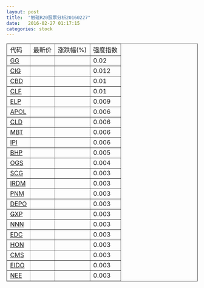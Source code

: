 ```yaml
---
layout: post
title:  "触碰R20股票分析20160227"
date:   2016-02-27 01:17:15
categories: stock
---
```

<script type="text/javascript">
var stockList = []
stockList.push('gb_gg');
stockList.push('gb_cig');
stockList.push('gb_cbd');
stockList.push('gb_clf');
stockList.push('gb_elp');
stockList.push('gb_apol');
stockList.push('gb_cld');
stockList.push('gb_mbt');
stockList.push('gb_ipi');
stockList.push('gb_bhp');
stockList.push('gb_ogs');
stockList.push('gb_scg');
stockList.push('gb_irdm');
stockList.push('gb_pnm');
stockList.push('gb_depo');
stockList.push('gb_gxp');
stockList.push('gb_nnn');
stockList.push('gb_edc');
stockList.push('gb_hon');
stockList.push('gb_cms');
stockList.push('gb_eido');
stockList.push('gb_nee');
</script>

<table border="1">
 <tr>
 <td>代码</td>
  <td>最新价</td>
  <td>涨跌幅(%)</td>
 <td>强度指数</td>
</tr>
  <tr id="gg"><td><a href="http://stock.finance.sina.com.cn/usstock/quotes/GG.html" target="_blank">GG</a></td><td></td><td></td><td>0.02</td></tr>
  <tr id="cig"><td><a href="http://stock.finance.sina.com.cn/usstock/quotes/CIG.html" target="_blank">CIG</a></td><td></td><td></td><td>0.012</td></tr>
  <tr id="cbd"><td><a href="http://stock.finance.sina.com.cn/usstock/quotes/CBD.html" target="_blank">CBD</a></td><td></td><td></td><td>0.01</td></tr>
  <tr id="clf"><td><a href="http://stock.finance.sina.com.cn/usstock/quotes/CLF.html" target="_blank">CLF</a></td><td></td><td></td><td>0.01</td></tr>
  <tr id="elp"><td><a href="http://stock.finance.sina.com.cn/usstock/quotes/ELP.html" target="_blank">ELP</a></td><td></td><td></td><td>0.009</td></tr>
  <tr id="apol"><td><a href="http://stock.finance.sina.com.cn/usstock/quotes/APOL.html" target="_blank">APOL</a></td><td></td><td></td><td>0.006</td></tr>
  <tr id="cld"><td><a href="http://stock.finance.sina.com.cn/usstock/quotes/CLD.html" target="_blank">CLD</a></td><td></td><td></td><td>0.006</td></tr>
  <tr id="mbt"><td><a href="http://stock.finance.sina.com.cn/usstock/quotes/MBT.html" target="_blank">MBT</a></td><td></td><td></td><td>0.006</td></tr>
  <tr id="ipi"><td><a href="http://stock.finance.sina.com.cn/usstock/quotes/IPI.html" target="_blank">IPI</a></td><td></td><td></td><td>0.006</td></tr>
  <tr id="bhp"><td><a href="http://stock.finance.sina.com.cn/usstock/quotes/BHP.html" target="_blank">BHP</a></td><td></td><td></td><td>0.005</td></tr>
  <tr id="ogs"><td><a href="http://stock.finance.sina.com.cn/usstock/quotes/OGS.html" target="_blank">OGS</a></td><td></td><td></td><td>0.004</td></tr>
  <tr id="scg"><td><a href="http://stock.finance.sina.com.cn/usstock/quotes/SCG.html" target="_blank">SCG</a></td><td></td><td></td><td>0.003</td></tr>
  <tr id="irdm"><td><a href="http://stock.finance.sina.com.cn/usstock/quotes/IRDM.html" target="_blank">IRDM</a></td><td></td><td></td><td>0.003</td></tr>
  <tr id="pnm"><td><a href="http://stock.finance.sina.com.cn/usstock/quotes/PNM.html" target="_blank">PNM</a></td><td></td><td></td><td>0.003</td></tr>
  <tr id="depo"><td><a href="http://stock.finance.sina.com.cn/usstock/quotes/DEPO.html" target="_blank">DEPO</a></td><td></td><td></td><td>0.003</td></tr>
  <tr id="gxp"><td><a href="http://stock.finance.sina.com.cn/usstock/quotes/GXP.html" target="_blank">GXP</a></td><td></td><td></td><td>0.003</td></tr>
  <tr id="nnn"><td><a href="http://stock.finance.sina.com.cn/usstock/quotes/NNN.html" target="_blank">NNN</a></td><td></td><td></td><td>0.003</td></tr>
  <tr id="edc"><td><a href="http://stock.finance.sina.com.cn/usstock/quotes/EDC.html" target="_blank">EDC</a></td><td></td><td></td><td>0.003</td></tr>
  <tr id="hon"><td><a href="http://stock.finance.sina.com.cn/usstock/quotes/HON.html" target="_blank">HON</a></td><td></td><td></td><td>0.003</td></tr>
  <tr id="cms"><td><a href="http://stock.finance.sina.com.cn/usstock/quotes/CMS.html" target="_blank">CMS</a></td><td></td><td></td><td>0.003</td></tr>
  <tr id="eido"><td><a href="http://stock.finance.sina.com.cn/usstock/quotes/EIDO.html" target="_blank">EIDO</a></td><td></td><td></td><td>0.003</td></tr>
  <tr id="nee"><td><a href="http://stock.finance.sina.com.cn/usstock/quotes/NEE.html" target="_blank">NEE</a></td><td></td><td></td><td>0.003</td></tr>
</table>
